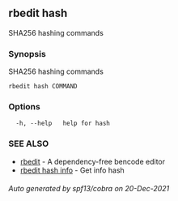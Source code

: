 ## rbedit hash

SHA256 hashing commands

### Synopsis


SHA256 hashing commands

```
rbedit hash COMMAND
```

### Options

```
  -h, --help   help for hash
```

### SEE ALSO

* [rbedit](rbedit.md)	 - A dependency-free bencode editor
* [rbedit hash info](rbedit_hash_info.md)	 - Get info hash

###### Auto generated by spf13/cobra on 20-Dec-2021
